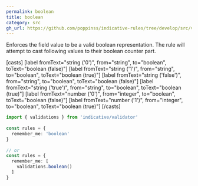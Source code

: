 ```yaml
---
permalink: boolean
title: boolean
category: src
gh_url: https://github.com/poppinss/indicative-rules/tree/develop/src/validations/boolean/boolean.ts
---
```


Enforces the field value to be a valid boolean representation. The rule will
attempt to cast following values to their boolean counter part.
 
[casts]
 [label fromText="string ('0')", from="string", to="boolean", toText="boolean (false)"]
  [label fromText="string ('1')", from="string", to="boolean", toText="boolean (true)"]
  [label fromText="string ('false')", from="string", to="boolean", toText="boolean (false)"]
  [label fromText="string ('true')", from="string", to="boolean", toText="boolean (true)"]
  [label fromText="number ('0')", from="integer", to="boolean", toText="boolean (false)"]
  [label fromText="number ('1')", from="integer", to="boolean", toText="boolean (true)"]
[/casts]
 
```ts
import { validations } from 'indicative/validator'
 
const rules = {
  remember_me: 'boolean'
}
 
// or
const rules = {
  remember_me: [
    validations.boolean()
  ]
}
```